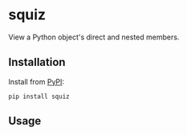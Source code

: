 # squiz

View a Python object's direct and nested members.

## Installation

Install from [PyPI](https://pypi.org/project/squiz/):

```shell
pip install squiz
```

## Usage

